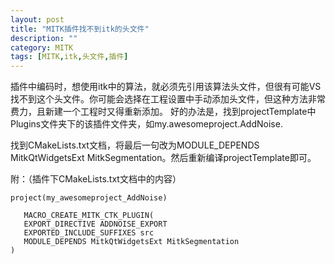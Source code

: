 ```yaml
---
layout: post
title: "MITK插件找不到itk的头文件"
description: ""
category: MITK
tags: [MITK,itk,头文件,插件]
---
```


插件中编码时，想使用itk中的算法，就必须先引用该算法头文件，但很有可能VS找不到这个头文件。你可能会选择在工程设置中手动添加头文件，但这种方法非常费力，且新建一个工程时又得重新添加。
好的办法是，找到projectTemplate中Plugins文件夹下的该插件文件夹，如my.awesomeproject.AddNoise.

找到CMakeLists.txt文档，将最后一句改为MODULE_DEPENDS MitkQtWidgetsExt MitkSegmentation。然后重新编译projectTemplate即可。
     
附：（插件下CMakeLists.txt文档中的内容）

```
project(my_awesomeproject_AddNoise)  
	  
   MACRO_CREATE_MITK_CTK_PLUGIN(  
   EXPORT_DIRECTIVE ADDNOISE_EXPORT  
   EXPORTED_INCLUDE_SUFFIXES src  
   MODULE_DEPENDS MitkQtWidgetsExt MitkSegmentation  
)
```